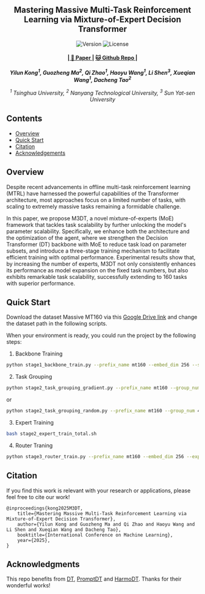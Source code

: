 <p align="center" width="100%">
</p>

<div id="top" align="center">

Mastering Massive Multi-Task Reinforcement Learning via Mixture-of-Expert Decision Transformer
-----------------------------
<img src="https://img.shields.io/badge/Version-1.0.0-blue.svg" alt="Version"> 
<img src="https://img.shields.io/badge/License-Apache_2.0-green.svg" alt="License">

<h4> |<a href="https://arxiv.org/abs/2505.24378"> 📑 Paper </a> |
<a href="https://github.com/KongYilun/M3DT"> 🐱 Github Repo </a> |
</h4>

<!-- **Authors:** -->

_**Yilun Kong<sup>1</sup>, Guozheng Ma<sup>2</sup>, Qi Zhao<sup>1</sup>, Haoyu Wang<sup>1</sup>, Li Shen<sup>3</sup>, Xueqian Wang<sup>1</sup>, Dacheng Tao<sup>2</sup>**_


<!-- **Affiliations:** -->


_<sup>1</sup> Tsinghua University,
<sup>2</sup> Nanyang Technological University,
<sup>3</sup> Sun Yat-sen University_


</div>


## Contents

- [Overview](#overview)
- [Quick Start](#quick-start)
- [Citation](#citation)
- [Acknowledgements](#acknowledgments)


## Overview

Despite recent advancements in offline multi-task reinforcement learning (MTRL) have harnessed the powerful capabilities of the Transformer architecture, most approaches focus on a limited number of tasks, with scaling to extremely massive tasks remaining a formidable challenge. 

In this paper, we propose M3DT, a novel mixture-of-experts (MoE) framework that tackles task scalability by further unlocking the model's parameter scalability. Specifically, we enhance both the architecture and the optimization of the agent, where we strengthen the Decision Transformer (DT) backbone with MoE to reduce task load on parameter subsets, and introduce a three-stage training mechanism to facilitate efficient training with optimal performance. Experimental results show that, by increasing the number of experts, M3DT not only consistently enhances its performance as model expansion on the fixed task numbers, but also exhibits remarkable task scalability, successfully extending to 160 tasks with superior performance.



## Quick Start

Download the dataset Massive MT160 via this [Google Drive link](https://drive.google.com/file/d/14Tp3WLCTq6NEaUnuDD1v2qcGou70Xk8I/view?usp=sharing) and change the dataset path in the following scripts.

When your environment is ready, you could run the project by the following steps:

1. Backbone Training
``` Bash
python stage1_backbone_train.py --prefix_name mt160 --embed_dim 256 --seed 0 --data_path ./mt160_used
```

2. Task Grouping
``` Bash
python stage2_task_grouping_gradient.py --prefix_name mt160 --group_num 48 --seed 0
```
or
``` Bash
python stage2_task_grouping_random.py --prefix_name mt160 --group_num 48 --seed 0
```

3. Expert Training
``` Bash
bash stage2_expert_train_total.sh
```

4. Router Traning
``` Bash
python stage3_router_train.py --prefix_name mt160 --embed_dim 256 --expert_num 48 --seed 0
``` 

## Citation
If you find this work is relevant with your research or applications, please feel free to cite our work!
```
@inproceedings{kong2025M3DT,
    title={Mastering Massive Multi-Task Reinforcement Learning via Mixture-of-Expert Decision Transformer},
    author={Yilun Kong and Guozheng Ma and Qi Zhao and Haoyu Wang and Li Shen and Xueqian Wang and Dacheng Tao},
    booktitle={International Conference on Machine Learning},
    year={2025},
}
```

## Acknowledgments

This repo benefits from [DT](https://github.com/kzl/decision-transformer), [PromptDT](https://github.com/mxu34/prompt-dt) and [HarmoDT](https://github.com/charleshsc/HarmoDT). Thanks for their wonderful works!
